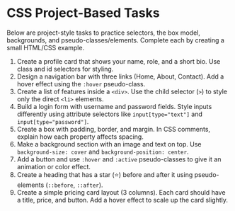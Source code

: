 # CSS Project-Based Tasks

Below are project-style tasks to practice selectors, the box model, backgrounds, and pseudo-classes/elements. Complete each by creating a small HTML/CSS example.

1. Create a profile card that shows your name, role, and a short bio. Use class and id selectors for styling.
2. Design a navigation bar with three links (Home, About, Contact). Add a hover effect using the `:hover` pseudo-class.
3. Create a list of features inside a `<div>`. Use the child selector (`>`) to style only the direct `<li>` elements.
4. Build a login form with username and password fields. Style inputs differently using attribute selectors like `input[type="text"]` and `input[type="password"]`.
5. Create a box with padding, border, and margin. In CSS comments, explain how each property affects spacing.
6. Make a background section with an image and text on top. Use `background-size: cover` and `background-position: center`.
7. Add a button and use `:hover` and `:active` pseudo-classes to give it an animation or color effect.
8. Create a heading that has a star (⭐) before and after it using pseudo-elements (`::before`, `::after`).
9. Create a simple pricing card layout (3 columns). Each card should have a title, price, and button. Add a hover effect to scale up the card slightly.
